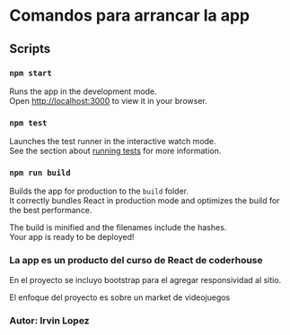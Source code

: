 # Comandos para arrancar la app

## Scripts

### `npm start`

Runs the app in the development mode.\
Open [http://localhost:3000](http://localhost:3000) to view it in your browser.

### `npm test`

Launches the test runner in the interactive watch mode.\
See the section about [running tests](https://facebook.github.io/create-react-app/docs/running-tests) for more information.

### `npm run build`

Builds the app for production to the `build` folder.\
It correctly bundles React in production mode and optimizes the build for the best performance.

The build is minified and the filenames include the hashes.\
Your app is ready to be deployed!

### La app es un producto del curso de React de coderhouse 

En el proyecto se incluyo bootstrap para el agregar responsividad al sitio.


El enfoque del proyecto es sobre un market de videojuegos
### Autor: Irvin Lopez

